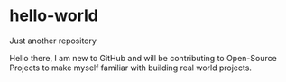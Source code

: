 # hello-world
Just another repository

Hello there, 
I am new to GitHub and will be contributing to Open-Source Projects to make myself familiar with building real world projects.
